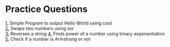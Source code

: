 # Practice Questions
[1.](hello.cpp) Simple Program to output Hello World using cout\
[2.](swap.cpp) Swaps two numbers using xor\
[3.](reverse.cpp) Reverses a string
[4.](powerbinexp.cpp) Finds power of a number using binary exponentiation\
[5.](armstrong.cpp) Check if a number is Armstrong or not